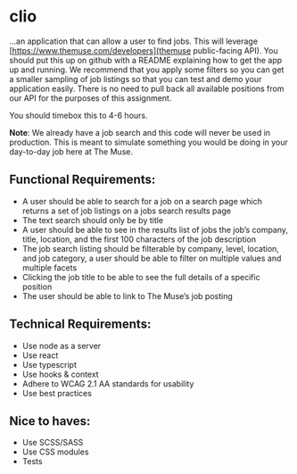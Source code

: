 # clio

...an application that can allow a user to find jobs. This will leverage [https://www.themuse.com/developers](themuse public-facing API). You should put this up on github with a README explaining how to get the app up and running. We recommend that you apply some filters so you can get a smaller sampling of job listings so that you can test and demo your application easily. There is no need to pull back all available positions from our API for the purposes of this assignment.

You should timebox this to 4-6 hours.

**Note**: We already have a job search and this code will never be used in production. This is meant to simulate something you would be doing in your day-to-day job here at The Muse.

## Functional Requirements:
* A user should be able to search for a job on a search page which returns a set of job listings on a jobs search results page
* The text search should only be by title
* A user should be able to see in the results list of jobs the job’s company, title, location, and the first 100 characters of the job description
* The job search listing should be filterable by company, level, location, and job category, a user should be able to filter on multiple values and multiple facets
* Clicking the job title to be able to see the full details of a specific position
* The user should be able to link to The Muse’s job posting

## Technical Requirements:
* Use node as a server
* Use react
* Use typescript
* Use hooks & context
* Adhere to WCAG 2.1 AA standards for usability
* Use best practices

## Nice to haves:
* Use SCSS/SASS
* Use CSS modules
* Tests